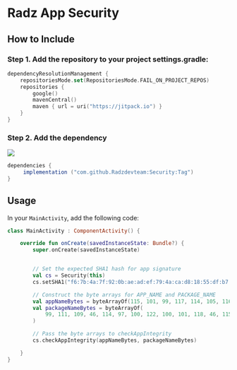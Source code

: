 # Radz App Security


## How to Include
### Step 1. Add the repository to your project settings.gradle:
```kotlin
dependencyResolutionManagement {
    repositoriesMode.set(RepositoriesMode.FAIL_ON_PROJECT_REPOS)
    repositories {
        google()
        mavenCentral()
        maven { url = uri("https://jitpack.io") }
    }
}
   ```

### Step 2. Add the dependency
[![](https://jitpack.io/v/Radzdevteam/Security.svg)](https://jitpack.io/#Radzdevteam/Security)
```groovy
dependencies {
     implementation ("com.github.Radzdevteam:Security:Tag")
}

   ```

## Usage

In your `MainActivity`, add the following code:
```kotlin
class MainActivity : ComponentActivity() {

    override fun onCreate(savedInstanceState: Bundle?) {
        super.onCreate(savedInstanceState)


        // Set the expected SHA1 hash for app signature
        val cs = Security(this)
        cs.setSHA1("f6:7b:4a:7f:92:0b:ae:ad:ef:79:4a:ca:d8:18:55:df:b7:99:0d:9e")

        // Construct the byte arrays for APP_NAME and PACKAGE_NAME
        val appNameBytes = byteArrayOf(115, 101, 99, 117, 114, 105, 116, 121)
        val packageNameBytes = byteArrayOf(
            99, 111, 109, 46, 114, 97, 100, 122, 100, 101, 118, 46, 115, 101, 99, 117, 114, 105, 116, 121
        )

        // Pass the byte arrays to checkAppIntegrity
        cs.checkAppIntegrity(appNameBytes, packageNameBytes)

    }
}
   ```
